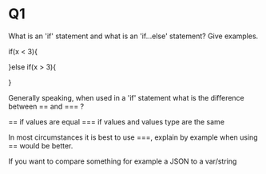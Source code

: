 # Q1

What is an 'if' statement and what is an 'if...else' statement? Give examples.

if(x < 3){

}else if(x > 3){

}
 
Generally speaking, when used in a 'if' statement what is the difference between == and === ?

== if values are equal
=== if values and values type are the same

In most circumstances it is best to use ===, explain by example when using == would be better.

If you want to compare something for example a JSON to a var/string
